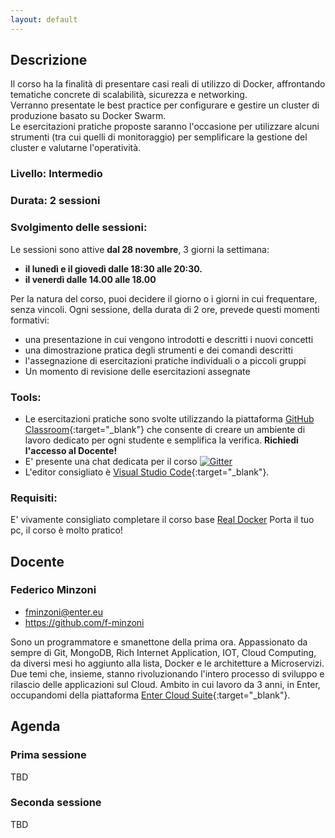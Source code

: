 ```yaml
---
layout: default
---
```


## Descrizione   
Il corso ha la finalità di presentare casi reali di utilizzo di Docker, affrontando tematiche concrete di scalabilità, sicurezza e networking.  
Verranno presentate le best practice per configurare e gestire un cluster di produzione basato su Docker Swarm.  
Le esercitazioni pratiche proposte saranno l'occasione per utilizzare alcuni strumenti (tra cui quelli di monitoraggio) per semplificare la gestione del cluster e valutarne l'operatività.  

### Livello: Intermedio

### Durata: 2 sessioni
 
### Svolgimento delle sessioni:  
Le sessioni sono attive **dal 28 novembre**, 3 giorni la settimana:  

- **il lunedì e il giovedì dalle 18:30 alle 20:30.**  
- **il venerdì dalle 14.00 alle 18.00**

Per la natura del corso, puoi decidere il giorno o i giorni in cui frequentare, senza vincoli.
Ogni sessione, della durata di 2 ore, prevede questi momenti formativi:

- una presentazione in cui vengono introdotti e descritti i nuovi concetti  
- una dimostrazione pratica degli strumenti e dei comandi descritti  
- l'assegnazione di esercitazioni pratiche individuali o a piccoli gruppi  
- Un momento di revisione delle esercitazioni assegnate

### Tools:

- Le esercitazioni pratiche sono svolte utilizzando la piattaforma [GitHub Classroom](https://classroom.github.com){:target="_blank"} che consente di creare un ambiente di lavoro dedicato per ogni studente e semplifica la verifica. **Richiedi l'accesso al Docente!**    
- E' presente una chat dedicata per il corso [![Gitter](https://badges.gitter.im/Join%20Chat.svg)](https://gitter.im/LOG-ED/enter-the-cloud?utm_source=badge&utm_medium=badge&utm_campaign=pr-badge)  
- L'editor consigliato è [Visual Studio Code](https://code.visualstudio.com/){:target="_blank"}.    

### Requisiti:
 
E' vivamente consigliato completare il corso base [Real Docker](https://log-ed.github.io/real-docker/) 
Porta il tuo pc, il corso è molto pratico!

## Docente

### Federico Minzoni

- fminzoni@enter.eu 
- https://github.com/f-minzoni

Sono un programmatore e smanettone della prima ora. Appassionato da sempre di Git, MongoDB, Rich Internet Application, IOT, Cloud Computing, da diversi mesi ho aggiunto alla lista, Docker e le architetture a Microservizi. Due temi che, insieme, stanno rivoluzionando l'intero processo di sviluppo e rilascio delle applicazioni sul Cloud. Ambito in cui lavoro da 3 anni, in Enter, occupandomi della piattaforma [Enter Cloud Suite](http://www.entercloudsuite.com){:target="_blank"}.

## Agenda

### Prima sessione
 
TBD

### Seconda sessione

TBD